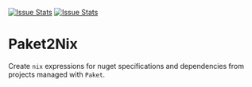 [![Issue Stats](http://issuestats.com/github/krgn/Paket2Nix/badge/issue)](http://issuestats.com/github/krgn/Paket2Nix)
[![Issue Stats](http://issuestats.com/github/krgn/Paket2Nix/badge/pr)](http://issuestats.com/github/krgn/Paket2Nix)

# Paket2Nix

Create `nix` expressions for nuget specifications and dependencies from projects
managed with `Paket`.
